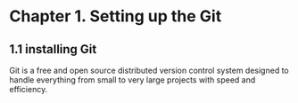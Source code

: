 # Chapter 1. Setting up the Git
## 1.1 installing Git
Git is a free and open source distributed version control system designed to handle everything from small to very large projects with speed and efficiency.
